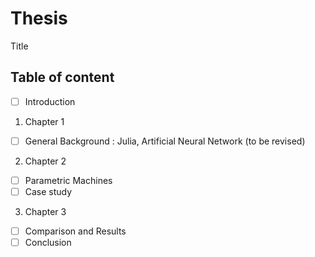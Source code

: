 # Thesis

Title 

## Table of content

- [ ] Introduction
1. Chapter 1
- [ ]  General Background : Julia, Artificial Neural Network (to be revised)
2. Chapter 2
- [ ]  Parametric Machines
- [ ]  Case study
3. Chapter 3
- [ ]  Comparison and Results 
- [ ]  Conclusion
